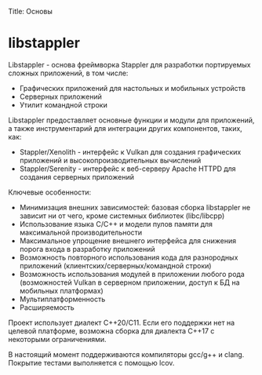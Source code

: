 Title: Основы

# libstappler

Libstappler - основа фреймворка Stappler для разработки портируемых сложных приложений, в том числе:
* Графических приложений для настольных и мобильных устройств
* Серверных приложений
* Утилит командной строки

Libstappler предоставляет основные функции и модули для приложений, а также инструментарий для интеграции других компонентов, таких, как:
* Stappler/Xenolith - интерфейс к Vulkan для создания графических приложений и высокопроизводительных вычислений
* Stappler/Serenity - интерфейс к веб-серверу Apache HTTPD для создания серверных приложений

Ключевые особенности:
* Минимизация внешних зависимостей: базовая сборка libstappler не зависит ни от чего, кроме системных библиотек (libc/libcpp)
* Использование языка C/C++ и модели пулов памяти для максимальной производительности
* Максимальное упрощение внешнего интерфейса для снижения порога входа в разработку приложений
* Возможность повторного использования кода для разнородных приложений (клиентских/серверных/командной строки)
* Возможность использования модулей в приложении любого рода (возможностей Vulkan в серверном приложении, доступ к БД на мобильных платформах)
* Мультиплатформенность
* Расширяемость

Проект использует диалект C++20/C11. Если его поддержки нет на целевой платформе, возможна сборка для диалекта C++17 с некоторыми ограничениями.

В настоящий момент поддерживаются компиляторы gcc/g++ и clang. Покрытие тестами выполняется с помощью lcov.
